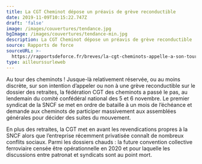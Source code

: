 ```yaml
---
title: La CGT Cheminot dépose un préavis de grève reconductible
date: 2019-11-09T10:15:22.747Z
draft: 'false'
image: /images/couvertures/tendance.jpg
bgImage: /images/couvertures/tendance-min.jpg
description: La CGT Cheminot dépose un préavis de grève reconductible
source: Rapports de force
sourceURL: >-
  https://rapportsdeforce.fr/breves/la-cgt-cheminots-appelle-a-son-tour-a-la-greve-reconductible-des-le-5-decembre-11084823
type: ailleurssurleweb
---
```

Au tour des cheminots ! Jusque-là relativement réservée, ou au moins discrète, sur son intention d’appeler ou non à une grève reconductible sur le dossier des retraites, la fédération CGT des cheminots a passé le pas, au lendemain du comité confédéral national des 5 et 6 novembre. Le premier syndicat de la SNCF se met en ordre de bataille à un mois de l’échéance et demande aux cheminots de participer massivement aux assemblées générales pour décider des suites du mouvement.

En plus des retraites, la CGT met en avant les revendications propres à la SNCF alors que l’entreprise récemment privatisée connaît de nombreux conflits sociaux. Parmi les dossiers chauds : la future convention collective ferroviaire censée être opérationnelle en 2020 et pour laquelle les discussions entre patronat et syndicats sont au point mort.
